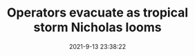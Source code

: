 ---
"title": "Operators evacuate as tropical storm Nicholas looms"
"date": "2021-9-13 23:38:22"
"feed_name": "OFFSHOREMAG"
"feed_website": "https://www.offshore-mag.com/"
"feed_rss": "https://www.offshore-mag.com/__rss/website-scheduled-content.xml?input=%7B%22sectionAlias%22%3A%22home%22%7D"
"link": "https://www.offshore-mag.com/regional-reports/us-gulf-of-mexico/article/14210258/operators-evacuate-as-tropical-storm-nicholas-looms"
"file": "_posts/2021-1-1-36856e2c8bca40c6090dd146b320a0f59696ebb9.md"
"accident": "1"
"drilling": "1"
---